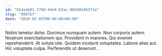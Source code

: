 ```yaml
---
id: "5b4aeb81-27b0-44e4-b2ac-86d481d6373a"
slug: "9807bf"
date: "2020-02-05T00:00:00+00:00"
---
```


Nobis tenetur dolor. Ducimus numquam autem. Non corporis autem. Nostrum exercitationem qui. Provident in maiores. Qui eveniet reprehenderit. At soluta iste. Quidem incidunt voluptates. Labore alias aut. Hic voluptate culpa. Perferendis ut deserunt. .
